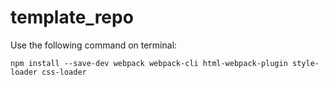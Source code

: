 # template_repo

Use the following command on terminal:

```npm install --save-dev webpack webpack-cli html-webpack-plugin style-loader css-loader```

